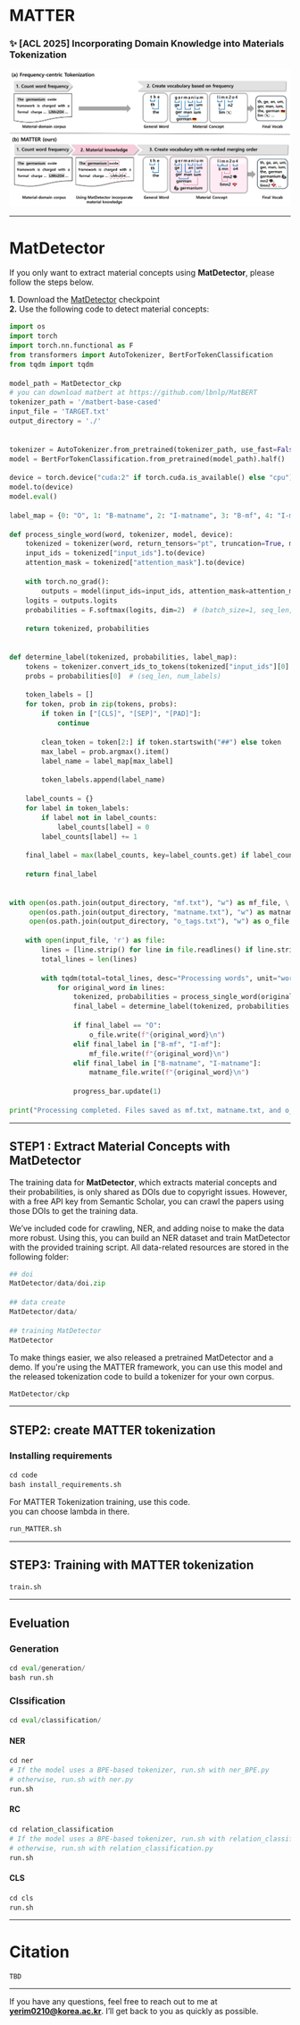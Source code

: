 # MATTER

### ✨ [ACL 2025] Incorporating Domain Knowledge into Materials Tokenization

<div align="center">
  <img src="src/main.jpg" alt="Main Figure" width="600"/>
</div>


----

# MatDetector

If you only want to extract material concepts using **MatDetector**, please follow the steps below.

**1.** Download the [MatDetector](https://drive.google.com/file/d/16YePnmrNNZ98PrxsMm3873uVfsROjH-C/view?usp=sharing) checkpoint   
**2.** Use the following code to detect material concepts:


```python
import os
import torch
import torch.nn.functional as F
from transformers import AutoTokenizer, BertForTokenClassification
from tqdm import tqdm

model_path = MatDetector_ckp
# you can download matbert at https://github.com/lbnlp/MatBERT
tokenizer_path = '/matbert-base-cased'
input_file = 'TARGET.txt'
output_directory = './'


tokenizer = AutoTokenizer.from_pretrained(tokenizer_path, use_fast=False, do_lower_case=False)
model = BertForTokenClassification.from_pretrained(model_path).half()  

device = torch.device("cuda:2" if torch.cuda.is_available() else "cpu")
model.to(device)
model.eval() 

label_map = {0: "O", 1: "B-matname", 2: "I-matname", 3: "B-mf", 4: "I-mf"}

def process_single_word(word, tokenizer, model, device):
    tokenized = tokenizer(word, return_tensors="pt", truncation=True, max_length=128)
    input_ids = tokenized["input_ids"].to(device)
    attention_mask = tokenized["attention_mask"].to(device)

    with torch.no_grad():
        outputs = model(input_ids=input_ids, attention_mask=attention_mask)
    logits = outputs.logits
    probabilities = F.softmax(logits, dim=2)  # (batch_size=1, seq_len, num_labels)

    return tokenized, probabilities


def determine_label(tokenized, probabilities, label_map):
    tokens = tokenizer.convert_ids_to_tokens(tokenized["input_ids"][0].tolist())
    probs = probabilities[0]  # (seq_len, num_labels)

    token_labels = []
    for token, prob in zip(tokens, probs):
        if token in ["[CLS]", "[SEP]", "[PAD]"]:
            continue

        clean_token = token[2:] if token.startswith("##") else token
        max_label = prob.argmax().item()
        label_name = label_map[max_label]

        token_labels.append(label_name)

    label_counts = {}
    for label in token_labels:
        if label not in label_counts:
            label_counts[label] = 0
        label_counts[label] += 1

    final_label = max(label_counts, key=label_counts.get) if label_counts else "O"
    
    return final_label


with open(os.path.join(output_directory, "mf.txt"), "w") as mf_file, \
     open(os.path.join(output_directory, "matname.txt"), "w") as matname_file, \
     open(os.path.join(output_directory, "o_tags.txt"), "w") as o_file:

    with open(input_file, 'r') as file:
        lines = [line.strip() for line in file.readlines() if line.strip()]  
        total_lines = len(lines)

        with tqdm(total=total_lines, desc="Processing words", unit="words") as progress_bar:
            for original_word in lines:
                tokenized, probabilities = process_single_word(original_word, tokenizer, model, device)
                final_label = determine_label(tokenized, probabilities, label_map)

                if final_label == "O":
                    o_file.write(f"{original_word}\n")
                elif final_label in ["B-mf", "I-mf"]:
                    mf_file.write(f"{original_word}\n")
                elif final_label in ["B-matname", "I-matname"]:
                    matname_file.write(f"{original_word}\n")

                progress_bar.update(1)

print("Processing completed. Files saved as mf.txt, matname.txt, and o_tags.txt.")

```




----

## STEP1 : Extract Material Concepts with MatDetector
The training data for **MatDetector**, which extracts material concepts and their probabilities, is only shared as DOIs due to copyright issues. 
However, with a free API key from Semantic Scholar, you can crawl the papers using those DOIs to get the training data.

We’ve included code for crawling, NER, and adding noise to make the data more robust. Using this, you can build an NER dataset and train MatDetector with the provided training script.
All data-related resources are stored in the following folder:

```python
## doi
MatDetector/data/doi.zip

## data create
MatDetector/data/

## training MatDetector
MatDetector
```

To make things easier, we also released a pretrained MatDetector and a demo. If you're using the MATTER framework, you can use this model and the released tokenization code to build a tokenizer for your own corpus.

```python
MatDetector/ckp
```

----



## STEP2: create MATTER tokenization 



### Installing requirements
```python
cd code
bash install_requirements.sh
```


For MATTER Tokenization training, use this code.     
you can choose lambda in there.
```python
run_MATTER.sh
```

----

## STEP3: Training with MATTER tokenization

```python
train.sh
```


----

## Eveluation

### Generation

```python
cd eval/generation/
bash run.sh
```

### Clssification


```python
cd eval/classification/
```

#### NER
```python
cd ner
# If the model uses a BPE-based tokenizer, run.sh with ner_BPE.py
# otherwise, run.sh with ner.py
run.sh
```

#### RC
```python
cd relation_classification
# If the model uses a BPE-based tokenizer, run.sh with relation_classification_BPE.py
# otherwise, run.sh with relation_classification.py
run.sh
```

#### CLS

```python
cd cls
run.sh
```

----

# Citation


```
TBD
```


-----



If you have any questions, feel free to reach out to me at **yerim0210@korea.ac.kr**. I’ll get back to you as quickly as possible.


